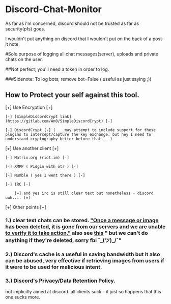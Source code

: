 # Discord-Chat-Monitor

As far as i'm concerned, discord should not be trusted as far as security(pfs) goes. 

I wouldn't put anything on discord that I wouldn't put on the back of a post-it note.

#Sole purpose of logging all chat messages(server), uploads and private chats on the user.

##Not perfect; you'll need a token in order to log.

###Sidenote: To log bots; remove bot=False ( useful as just saying ;))



## How to Protect your self against this tool.

[+] Use Encryption [+]
  
  	[-] [SimpleDiscordCrypt link](https://gitlab.com/An0/SimpleDiscordCrypt) [-] 
  
  	[-] DiscordCrypt [-] (  __may attempt to include support for these plugins to intercept/capture the key exchange. but hey I need to understand cryptography better before that.__ )
  
  
[+] Use another client [+]
  
  	[-] Matrix.org (riot.im) [-]
  
  	[-] XMPP ( Pidgin with otr ) [-]
  
  	[-] Mumble ( yes I went there ) [-]
  
  	[-] IRC [-]
  	
		[=] and yes irc is still clear text but nonetheless - discord uuh.... [=]
	
  
[+] Other points [+]

### 1.) clear text chats can be stored. ["Once a message or image has been deleted, it is gone from our servers and we are unable to verify it to take action."](https://www.reddit.com/r/discordapp/comments/aukk3p/psa_deleted_messages_are_instantly_deleted_from/) also see [this](https://dotesports.com/culture/news/report-fbi-investigating-discord-for-rise-in-cyber-crime) " but we can't do anything if they're deleted, sorry fbi ¯\_(ツ)_/¯"


### 2.) Discord's cache is a useful in saving bandwidth but it also can be abused, very effective if retrieving images from users if it were to be used for malicious intent.

### 3.) Discord's Privacy/Data Retention Policy.





not implicitly aimed at discord. all clients suck - it just so happens that this one sucks more.
